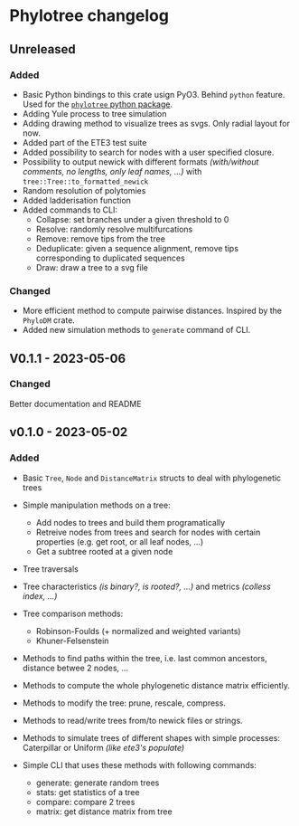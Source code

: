 # Phylotree changelog

## Unreleased
### Added
- Basic Python bindings to this crate usign PyO3. Behind `python` feature. Used for the [`phylotree` python package](https://pypi.org/project/phylotree/).
- Adding Yule process to tree simulation
- Adding drawing method to visualize trees as svgs. Only radial layout for now. 
- Added part of the ETE3 test suite
- Added possibility to search for nodes with a user specified closure. 
- Possibility to output newick with different formats *(with/without comments, no lengths, only leaf names, ...)* with `tree::Tree::to_formatted_newick`
- Random resolution of polytomies
- Added ladderisation function
- Added commands to CLI:
    - Collapse: set branches under a given threshold to 0
    - Resolve: randomly resolve multifurcations
    - Remove: remove tips from the tree
    - Deduplicate: given a sequence alignment, remove tips corresponding to duplicated sequences
    - Draw: draw a tree to a svg file

### Changed
- More efficient method to compute pairwise distances. Inspired by the `PhyloDM` crate.
- Added new simulation methods to `generate` command of CLI.

## V0.1.1 - 2023-05-06
### Changed
Better documentation and README

## v0.1.0 - 2023-05-02
### Added
- Basic `Tree`, `Node` and `DistanceMatrix` structs to deal with phylogenetic trees
- Simple manipulation methods on a tree: 
    - Add nodes to trees and build them programatically
    - Retreive nodes from trees and search for nodes with certain properties (e.g. get root, or all leaf nodes, ...)
    - Get a subtree rooted at a given node
- Tree traversals
- Tree characteristics *(is binary?, is rooted?, ...)* and metrics *(colless index, ...)*
- Tree comparison methods: 
    - Robinson-Foulds (+ normalized and weighted variants)
    - Khuner-Felsenstein
- Methods to find paths within the tree, i.e. last common ancestors, distance betwee 2 nodes, ...
- Methods to compute the whole phylogenetic distance matrix efficiently.
- Methods to modify the tree: prune, rescale, compress. 
- Methods to read/write trees from/to newick files or strings.
- Methods to simulate trees of different shapes with simple processes: Caterpillar or Uniform *(like ete3's populate)*

- Simple CLI that uses these methods with following commands:
    - generate: generate random trees
    - stats: get statistics of a tree
    - compare: compare 2 trees
    - matrix: get distance matrix from tree

